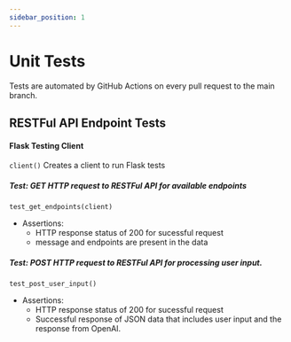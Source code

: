 ```yaml
---
sidebar_position: 1
---
```

# Unit Tests
Tests are automated by GitHub Actions on every pull request to the main branch.
## RESTFul API Endpoint Tests

#### Flask Testing Client
`
client()
`
Creates a client to run Flask tests

##### Test: GET HTTP request to RESTFul API for available endpoints
`
test_get_endpoints(client)
`
- Assertions:
    - HTTP response status of 200 for sucessful request
    - message and endpoints are present in the data

##### Test: POST HTTP request to RESTFul API for processing user input.
`
test_post_user_input()
`
- Assertions:
    - HTTP response status of 200 for sucessful request
    - Successful response of JSON data that includes user input and the response from OpenAI.
